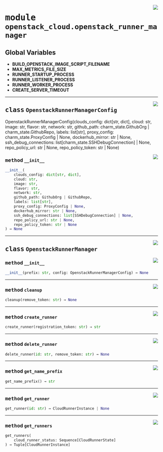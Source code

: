 <!-- markdownlint-disable -->

<a href="../src/openstack_cloud/openstack_runner_manager.py#L0"><img align="right" style="float:right;" src="https://img.shields.io/badge/-source-cccccc?style=flat-square"></a>

# <kbd>module</kbd> `openstack_cloud.openstack_runner_manager`




**Global Variables**
---------------
- **BUILD_OPENSTACK_IMAGE_SCRIPT_FILENAME**
- **MAX_METRICS_FILE_SIZE**
- **RUNNER_STARTUP_PROCESS**
- **RUNNER_LISTENER_PROCESS**
- **RUNNER_WORKER_PROCESS**
- **CREATE_SERVER_TIMEOUT**


---

<a href="../src/openstack_cloud/openstack_runner_manager.py#L65"><img align="right" style="float:right;" src="https://img.shields.io/badge/-source-cccccc?style=flat-square"></a>

## <kbd>class</kbd> `OpenstackRunnerManagerConfig`
OpenstackRunnerManagerConfig(clouds_config: dict[str, dict], cloud: str, image: str, flavor: str, network: str, github_path: charm_state.GithubOrg | charm_state.GithubRepo, labels: list[str], proxy_config: charm_state.ProxyConfig | None, dockerhub_mirror: str | None, ssh_debug_connections: list[charm_state.SSHDebugConnection] | None, repo_policy_url: str | None, repo_policy_token: str | None) 

<a href="../<string>"><img align="right" style="float:right;" src="https://img.shields.io/badge/-source-cccccc?style=flat-square"></a>

### <kbd>method</kbd> `__init__`

```python
__init__(
    clouds_config: dict[str, dict],
    cloud: str,
    image: str,
    flavor: str,
    network: str,
    github_path: GithubOrg | GithubRepo,
    labels: list[str],
    proxy_config: ProxyConfig | None,
    dockerhub_mirror: str | None,
    ssh_debug_connections: list[SSHDebugConnection] | None,
    repo_policy_url: str | None,
    repo_policy_token: str | None
) → None
```









---

<a href="../src/openstack_cloud/openstack_runner_manager.py#L81"><img align="right" style="float:right;" src="https://img.shields.io/badge/-source-cccccc?style=flat-square"></a>

## <kbd>class</kbd> `OpenstackRunnerManager`




<a href="../src/openstack_cloud/openstack_runner_manager.py#L83"><img align="right" style="float:right;" src="https://img.shields.io/badge/-source-cccccc?style=flat-square"></a>

### <kbd>method</kbd> `__init__`

```python
__init__(prefix: str, config: OpenstackRunnerManagerConfig) → None
```








---

<a href="../src/openstack_cloud/openstack_runner_manager.py#L182"><img align="right" style="float:right;" src="https://img.shields.io/badge/-source-cccccc?style=flat-square"></a>

### <kbd>method</kbd> `cleanup`

```python
cleanup(remove_token: str) → None
```





---

<a href="../src/openstack_cloud/openstack_runner_manager.py#L95"><img align="right" style="float:right;" src="https://img.shields.io/badge/-source-cccccc?style=flat-square"></a>

### <kbd>method</kbd> `create_runner`

```python
create_runner(registration_token: str) → str
```





---

<a href="../src/openstack_cloud/openstack_runner_manager.py#L157"><img align="right" style="float:right;" src="https://img.shields.io/badge/-source-cccccc?style=flat-square"></a>

### <kbd>method</kbd> `delete_runner`

```python
delete_runner(id: str, remove_token: str) → None
```





---

<a href="../src/openstack_cloud/openstack_runner_manager.py#L92"><img align="right" style="float:right;" src="https://img.shields.io/badge/-source-cccccc?style=flat-square"></a>

### <kbd>method</kbd> `get_name_prefix`

```python
get_name_prefix() → str
```





---

<a href="../src/openstack_cloud/openstack_runner_manager.py#L131"><img align="right" style="float:right;" src="https://img.shields.io/badge/-source-cccccc?style=flat-square"></a>

### <kbd>method</kbd> `get_runner`

```python
get_runner(id: str) → CloudRunnerInstance | None
```





---

<a href="../src/openstack_cloud/openstack_runner_manager.py#L143"><img align="right" style="float:right;" src="https://img.shields.io/badge/-source-cccccc?style=flat-square"></a>

### <kbd>method</kbd> `get_runners`

```python
get_runners(
    cloud_runner_status: Sequence[CloudRunnerState]
) → Tuple[CloudRunnerInstance]
```






